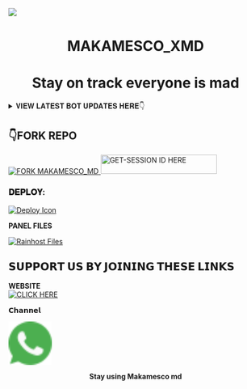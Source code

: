 <a><img src='https://files.catbox.moe/sigghy.jpg'/></a>
<h1 align="center"> MAKAMESCO_XMD </h1>

<h1 align="center"> Stay on track everyone is mad </h1>

<details>
<summary>𝐕𝐈𝐄𝐖 𝐋𝐀𝐓𝐄𝐒𝐓 𝐁𝐎𝐓 𝐔𝐏𝐃𝐀𝐓𝐄𝐒 𝐇𝐄𝐑𝐄👇</summary>
  - 𝑨𝒍𝒍 𝑫𝒐𝒘𝒏𝒍𝒐𝒂𝒅𝒆𝒓𝒔 𝑭𝒊𝒙𝒆𝒅 𝒂𝒏𝒅 𝒂𝒓𝒆 𝑾𝒐𝒓𝒌𝒊𝒏𝒈🔥.<br>
  - 𝑶𝒗𝒆𝒓𝒂𝒍 𝑷𝒆𝒓𝒇𝒐𝒓𝒎𝒂𝒏𝒄𝒆 𝑰𝒎𝒑𝒓𝒐𝒗𝒆𝒎𝒆𝒏𝒕𝒔🤫.
</details>

## **👇FORK REPO**
<a href="https://github.com/makamesco/Makamesco-md-v/fork">
  <img src="https://img.shields.io/badge/CLICK%20HERE-purple" alt="FORK MAKAMESCO_MD" width="150">
</a>

<a href="https://makamesco-md-code.onrender.com">
  <img title="GET-SESSION ID HERE" src="https://img.shields.io/badge/GET-SESSION ID HERE-h?color=green&style=for-the-badge&logo=kenya" width="230" height="38.45"/>
</a>

### 𝐃𝐄𝐏𝐋𝐎𝐘:

<a href="https://deployment-site-amber.vercel.app/" target="_blank">
  <img src="https://img.shields.io/badge/DEPLOY%20NOW-blue?style=for-the-badge&logo=vercel" alt="Deploy Icon" width="200">
</a>

<br>

**PANEL FILES**

<a href="https://github.com/makamesco/Makamesco-md-v/archive/refs/heads/main.zip">
  <img src="https://img.shields.io/badge/DOWNLOAD%20FILES-yellow" alt="Rainhost Files" width="150">
</a>
  

## 𝗦𝗨𝗣𝗣𝗢𝗥𝗧 𝗨𝗦 𝗕𝗬 𝗝𝗢𝗜𝗡𝗜𝗡𝗚 𝗧𝗛𝗘𝗦𝗘 𝗟𝗜𝗡𝗞𝗦

**WEBSITE**  
<a href="https://Makamescodigitalsolutions.com" target="_blank">
  <img alt="CLICK HERE" src="https://img.shields.io/badge/ VISIT TO MY WEBSITE  -25D366?style=for-the-badge&logo=discord&logoColor=white" />
</a>

**𝗖𝗵𝗮𝗻𝗻𝗲𝗹**  
<p align="centre">
  <a href="https://whatsapp.com/channel/0029VbAEL9r5vKA7RCdnYG0S">
    <img align="left" alt="SIEGRIN | WhatsApp" width="86px" src="https://raw.githubusercontent.com/PikaBotz/My_Personal_Space/main/Images/AnyaBot_pics/Anya_v2/Whatsapp.svg" />
  </a>
</p>

<br clear="all">
<p align="center"><b>Stay using Makamesco md</b></p>
